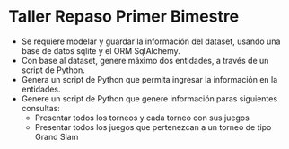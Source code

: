 # Taller Repaso Primer Bimestre

* Se requiere modelar y guardar la información del dataset, usando una base de datos sqlite y el ORM SqlAlchemy.
* Con base al dataset, genere máximo dos entidades, a través de un script de Python.
* Genera un script de Python que permita ingresar la información en la entidades.
* Genere un script de Python que genere información paras siguientes consultas:
  * Presentar todos los torneos y cada torneo con sus juegos
  * Presentar todos los juegos que pertenezcan a un torneo de tipo Grand Slam
